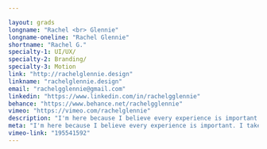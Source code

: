 ```yaml
---

layout: grads
longname: "Rachel <br> Glennie"
longname-oneline: "Rachel Glennie"
shortname: "Rachel G."
specialty-1: UI/UX/
specialty-2: Branding/
specialty-3: Motion
link: "http://rachelglennie.design"
linkname: "rachelglennie.design"
email: "rachelgglennie@gmail.com"
linkedin: "https://www.linkedin.com/in/rachelgglennie"
behance: "https://www.behance.net/rachelgglennie"
vimeo: "https://vimeo.com/rachelglennie"
description: "I'm here because I believe every experience is important. I take pride in my enthusiasm, relaxed attitude, and ability to guess dog breeds."
meta: "I'm here because I believe every experience is important. I take pride in my enthusiasm, relaxed attitude, and ability to guess dog breeds."
vimeo-link: "195541592"
---
```

